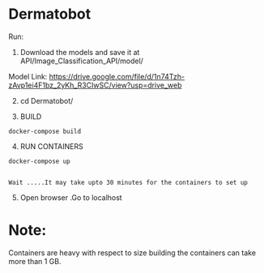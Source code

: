 # Dermatobot


 
Run:
1) Download the models and save it at API/Image_Classification_API/model/<Place model  here> 
 
Model Link: https://drive.google.com/file/d/1n74Tzh-zAvp1ei4F1bz_2yKh_R3CIwSC/view?usp=drive_web
 
 
2) cd Dermatobot/


3)   BUILD
 
 
    docker-compose build

4)   RUN CONTAINERS
 
 
    docker-compose up
 
 
    Wait .....It may take upto 30 minutes for the containers to set up

5) Open browser .Go to localhost



# Note:

Containers are heavy with respect to size building the containers can take more than 1 GB.
